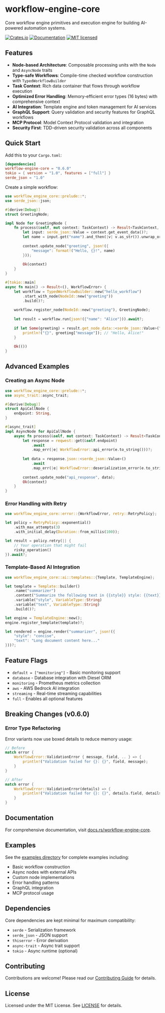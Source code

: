 # workflow-engine-core

Core workflow engine primitives and execution engine for building AI-powered automation systems.

[![Crates.io](https://img.shields.io/crates/v/workflow-engine-core.svg)](https://crates.io/crates/workflow-engine-core)
[![Documentation](https://docs.rs/workflow-engine-core/badge.svg)](https://docs.rs/workflow-engine-core)
[![MIT licensed](https://img.shields.io/badge/license-MIT-blue.svg)](./LICENSE)

## Features

- **Node-based Architecture**: Composable processing units with the `Node` and `AsyncNode` traits
- **Type-safe Workflows**: Compile-time checked workflow construction with `TypedWorkflowBuilder`
- **Task Context**: Rich data container that flows through workflow execution
- **Optimized Error Handling**: Memory-efficient error types (16 bytes) with comprehensive context
- **AI Integration**: Template engine and token management for AI services
- **GraphQL Support**: Query validation and security features for GraphQL workflows
- **MCP Protocol**: Model Context Protocol validation and integration
- **Security First**: TDD-driven security validation across all components

## Quick Start

Add this to your `Cargo.toml`:

```toml
[dependencies]
workflow-engine-core = "0.6.0"
tokio = { version = "1.0", features = ["full"] }
serde_json = "1.0"
```

Create a simple workflow:

```rust
use workflow_engine_core::prelude::*;
use serde_json::json;

#[derive(Debug)]
struct GreetingNode;

impl Node for GreetingNode {
    fn process(&self, mut context: TaskContext) -> Result<TaskContext, WorkflowError> {
        let input: serde_json::Value = context.get_event_data()?;
        let name = input.get("name").and_then(|v| v.as_str()).unwrap_or("World");
        
        context.update_node("greeting", json!({
            "message": format!("Hello, {}!", name)
        }));
        
        Ok(context)
    }
}

#[tokio::main]
async fn main() -> Result<(), WorkflowError> {
    let workflow = TypedWorkflowBuilder::new("hello_workflow")
        .start_with_node(NodeId::new("greeting"))
        .build()?;
    
    workflow.register_node(NodeId::new("greeting"), GreetingNode);
    
    let result = workflow.run(json!({"name": "Alice"})).await?;
    
    if let Some(greeting) = result.get_node_data::<serde_json::Value>("greeting")? {
        println!("{}", greeting["message"]); // "Hello, Alice!"
    }
    
    Ok(())
}
```

## Advanced Examples

### Creating an Async Node

```rust
use workflow_engine_core::prelude::*;
use async_trait::async_trait;

#[derive(Debug)]
struct ApiCallNode {
    endpoint: String,
}

#[async_trait]
impl AsyncNode for ApiCallNode {
    async fn process(&self, mut context: TaskContext) -> Result<TaskContext, WorkflowError> {
        let response = reqwest::get(&self.endpoint)
            .await
            .map_err(|e| WorkflowError::api_error(e.to_string()))?;
        
        let data = response.json::<serde_json::Value>()
            .await
            .map_err(|e| WorkflowError::deserialization_error(e.to_string()))?;
        
        context.update_node("api_response", data);
        Ok(context)
    }
}
```

### Error Handling with Retry

```rust
use workflow_engine_core::error::{WorkflowError, retry::RetryPolicy};

let policy = RetryPolicy::exponential()
    .with_max_attempts(3)
    .with_initial_delay(Duration::from_millis(100));

let result = policy.retry(|| {
    // Your operation that might fail
    risky_operation()
}).await?;
```

### Template-Based AI Integration

```rust
use workflow_engine_core::ai::templates::{Template, TemplateEngine};

let template = Template::builder()
    .name("summarizer")
    .content("Summarize the following text in {{style}} style: {{text}}")
    .variable("style", VariableType::String)
    .variable("text", VariableType::String)
    .build()?;

let engine = TemplateEngine::new();
engine.register_template(template)?;

let rendered = engine.render("summarizer", json!({
    "style": "concise",
    "text": "Long document content here..."
}))?;
```

## Feature Flags

- `default = ["monitoring"]` - Basic monitoring support
- `database` - Database integration with Diesel ORM
- `monitoring` - Prometheus metrics collection  
- `aws` - AWS Bedrock AI integration
- `streaming` - Real-time streaming capabilities
- `full` - Enables all optional features

## Breaking Changes (v0.6.0)

### Error Type Refactoring
Error variants now use boxed details to reduce memory usage:

```rust
// Before
match error {
    WorkflowError::ValidationError { message, field, .. } => {
        println!("Validation failed for {}: {}", field, message);
    }
}

// After
match error {
    WorkflowError::ValidationError(details) => {
        println!("Validation failed for {}: {}", details.field, details.message);
    }
}
```

## Documentation

For comprehensive documentation, visit [docs.rs/workflow-engine-core](https://docs.rs/workflow-engine-core).

## Examples

See the [examples directory](../../examples/) for complete examples including:
- Basic workflow construction
- Async nodes with external APIs
- Custom node implementations
- Error handling patterns
- GraphQL integration
- MCP protocol usage

## Dependencies

Core dependencies are kept minimal for maximum compatibility:
- `serde` - Serialization framework
- `serde_json` - JSON support
- `thiserror` - Error derivation
- `async-trait` - Async trait support
- `tokio` - Async runtime (optional)

## Contributing

Contributions are welcome! Please read our [Contributing Guide](../../CONTRIBUTING.md) for details.

## License

Licensed under the MIT License. See [LICENSE](../../LICENSE) for details.